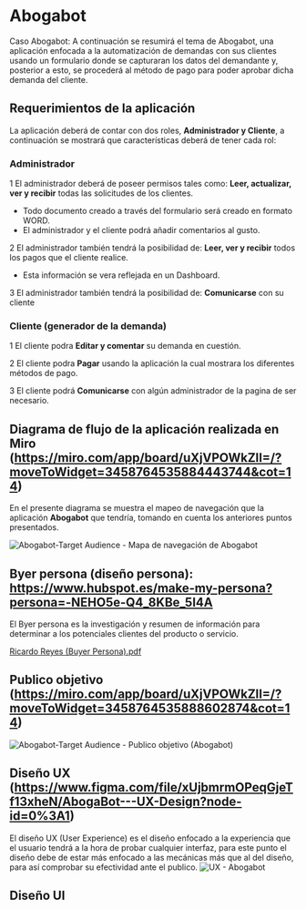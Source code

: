 # Abogabot
Caso Abogabot:
A continuación se resumirá el tema de Abogabot, una aplicación enfocada a la automatización de demandas con sus clientes usando un formulario donde se capturaran 
los datos del demandante y, posterior a esto, se procederá al método de pago para poder aprobar dicha demanda del cliente. 


## Requerimientos de la aplicación
La aplicación deberá de contar con dos roles, **Administrador y Cliente**, a continuación se mostrará que características deberá de tener cada rol:

### Administrador

1 El administrador deberá de poseer permisos tales como: **Leer, actualizar, ver y  recibir** todas las solicitudes de los clientes.
- Todo documento creado a través del formulario será creado en formato WORD.
- El administrador y el cliente podrá añadir comentarios al gusto.

2 El administrador también tendrá la posibilidad de: **Leer, ver y  recibir** todos los pagos que el cliente realice.
- Esta información se vera reflejada en un Dashboard.

3 El administrador también tendrá la posibilidad de: **Comunicarse** con su cliente

### Cliente (generador de la demanda) 

1 El cliente podra **Editar y comentar** su demanda en cuestión.

2 El cliente podra **Pagar** usando la aplicación la cual mostrara los diferentes métodos de pago.

3 El cliente podrá **Comunicarse** con algún administrador de la pagina de ser necesario.

## Diagrama de flujo de la aplicación realizada en Miro (https://miro.com/app/board/uXjVPOWkZII=/?moveToWidget=3458764535884443744&cot=14)
En el presente diagrama se muestra el mapeo de navegación que la aplicación **Abogabot** que tendría, tomando en cuenta los anteriores puntos presentados. 

![Abogabot-Target Audience - Mapa de navegación de Abogabot ](https://user-images.githubusercontent.com/115331686/195663411-819506a9-32b1-43be-b389-9886c69a83e6.jpg)



## Byer persona (diseño persona): https://www.hubspot.es/make-my-persona?persona=-NEHO5e-Q4_8KBe_5I4A
El Byer persona es la investigación y resumen de información para determinar a los potenciales clientes del producto o servicio.

[Ricardo Reyes (Buyer Persona).pdf](https://github.com/CharlieCCR/Caso-Abogabot/files/9779159/Ricardo.Reyes.Buyer.Persona.pdf)

## Publico objetivo (https://miro.com/app/board/uXjVPOWkZII=/?moveToWidget=3458764535888602874&cot=14)

![Abogabot-Target Audience - Publico objetivo (Abogabot)](https://user-images.githubusercontent.com/115331686/195671485-bbefa86b-ff2e-4f74-ba4c-b48b471daec4.jpg)

## Diseño UX (https://www.figma.com/file/xUjbmrmOPeqGjeTf13xheN/AbogaBot---UX-Design?node-id=0%3A1)
El diseño UX (User Experience) es el diseño enfocado a la experiencia que el usuario tendrá a la hora de probar cualquier interfaz, para este punto el diseño debe de estar más enfocado a las mecánicas más que al del diseño, para así comprobar su efectividad ante el publico.
![UX - Abogabot](https://user-images.githubusercontent.com/115331686/196501488-78480549-d871-4917-8695-fa69ee4b2780.jpg)
 
 ## Diseño UI 
